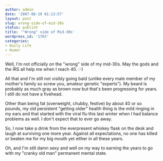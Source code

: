 ```yaml
---
author: admin
date: '2007-08-19 01:13:57'
layout: post
slug: wrong-side-of-mid-30s
status: publish
title: '"Wrong" side of Mid-30s'
wordpress_id: '1783'
categories:
- Daily Life
- Humor
---
```

Well, I'm not officially on the "wrong" side of my mid-30s. May the gods and the IRS all help me when I reach 40. :-)

All that and I'm still not visibly going bald (unlike every male member of my mother's family so screw you, amateur genetic "experts"). My beard is probably as much gray as brown now but that's been progressing for years. I still do not have a fivehead.

Other than being fat (overweight, chubby, festive) by about 40 or so pounds, my old persistent "getting older" health thing is the mild ringing in my ears and that started with the viral flu this last winter when I had balance problems as well. I don't expect that to ever go away.

So, I now take a drink from the everpresent whiskey flask on the desk and laugh at surviving one more year. Against all expectations, no one has killed or beaten me for my big mouth yet either in all these years.

Oh, and I'm still damn sexy and well on my way to earning the years to go with my "cranky old man" permanent mental state.
